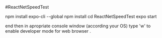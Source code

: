 #ReactNetSpeedTest

npm install expo-cli --global
npm install
cd ReactNetSpeedTest 
expo start

end then in apropriate console window (according your OS) type 'w' to enable developer mode for web browser .
